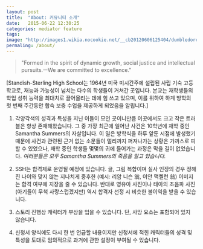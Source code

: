 ```yaml
---
layout: post
title:  "About: 커뮤니티 소개"
date:   2015-06-22 12:30:25
categories: mediator feature
tags: 
image: "http://images1.wikia.nocookie.net/__cb20120606125404/dumbledoresarmyroleplay/images/4/49/Auroroffice.jpg"
permaling: /about/
---
```





> "Formed in the spirit of dynamic growth, social justice and intellectual pursuits.ㅡWe are committed to excellence."

[Standish-Sterling High School는 1964년 미국 미시간주에 설립된 사립 기숙 고등학교로, 재능과 가능성이 넘치는 다수의 학생들이 거쳐간 곳입니다. 본교는 재학생들의 학업 성취 능력을 최대치로 끌어올리는 데에 힘 쓰고 있으며, 이를 위하여 하계 방학의 첫 번째 주간동안 합숙 보충 수업을 제공하게 되었음을 알립니다.]


1. 각양각색의 성격과 특성을 지닌 이들이 모인 곳이니만큼 이곳에서도 크고 작은 트러블은 항상 존재해왔습니다. 그 중 가장 최근에 일어난 사건은 10학년에 재학 중인 Samantha Summers의 자살입니다. 이 일은 방학식을 하루 앞둔 시점에 발생했기 때문에 사건과 관련된 근거 없는 소문들이 멀리까지 퍼져나가는 상황은 가까스로 피할 수 있었으나, 재학 중인 학생들 몇몇의 귀에 들어가는 과정은 막을 길이 없었습니다.           *여러분들은 모두 Samantha Summers의 죽음을 알고 있습니다.*

2. SSH는 합격제로 운영될 예정에 있습니다. 글, 그림 복합이며 실사 인장의 경우 정해진 나이와 맞지 않는 지나치게 중후한 (예시: 리암 니슨 翁, 이안 맥켈런 翁) 이미지는 합격 여부에 지장을 줄 수 있습니다. 반대로 영유아 사진이나 태아의 초음파 사진 (아기들이 무척 사랑스럽겠지만) 역시 합격자 선정 시 비슷한 불이익을 받을 수 있습니다.

3. 스토리 진행상 캐릭터가 부상을 입을 수 있습니다. 단, 사망 요소는 포함되어 있지 않습니다.

4. 신청서 양식에도 다시 한 번 언급할 내용이지만 신청서에 적힌 캐릭터들의 성격 및 특성을 토대로 임의적으로 과거에 관한 설정이 부여될 수 있습니다.

